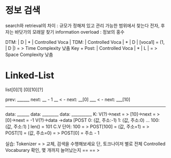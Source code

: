 # 정보 검색
search와 retrieval의 차이 : 규모가 정해져 있고 관리 가능한 범위에서 찾는다 전자, 후자는 바닷가의 모래알 찾기
information overload : 정보의 홍수

DTM: | D | * | Controlled
Voca |
TDM: | Controlled
Voca | * | D |
[voca1] = (1, | D |) = > Time
Complexity
낮춤
Key + Post: | Controlled
Voca | * | L | = > Space
Complexity
낮춤

  # Linked-List
list[0][1]
[0][10][?]

prev: ______
next: __ - 1
__ < - next: __[0]
___ < - next: ___[10]
___
data: ______
data: ________
data: __________
K: V(?)->next = > [10]->next = > [0]->next = -1
V(?)->data        ->data
[POST
 0: (값, 주소:-1)
1: (값, 주소:0)
...
100: (값, 주소:1)
]
len() = 101
C.V
단어: 100 = > POST[100] = (값, 주소=1) = > POST[1] = (값, 주소=0) = > POST[0] = 주소 - 1

실습: Tokenizer = > 교체, 검색을
수행해보세요
단, 토크나이저
별로
전체
Controlled
Vocaburary
확인, 몇
개까지
늘어났는지
== == >